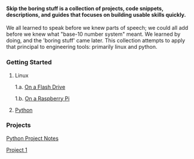 #### Skip the boring stuff is a collection of projects, code snippets, descriptions, and guides that focuses on building usable skills quickly.
We all learned to speak before we knew parts of speech; we could all add before we knew what "base-10 number system" meant. We learned by doing, and the 'boring stuff' came later. This collection attempts to apply that principal to engineering tools: primarily linux and python.

### Getting Started

1. Linux

      1.a. [On a Flash Drive](Linux/README.md)

      1.b. [On a Raspberry Pi](RaspberryPi/README.md)

2. [Python](Python/README.md)

### Projects

[Python Project Notes](Python/Projects/README.md)

[Project 1](Python/Projects/project1/README.md)
